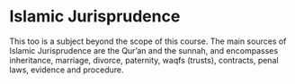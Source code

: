 Islamic Jurisprudence
=====================

This too is a subject beyond the scope of this course. The main sources
of Islamic Jurisprudence are the Qur’an and the sunnah, and encompasses
inheritance, marriage, divorce, paternity, waqfs (trusts), contracts,
penal laws, evidence and procedure.


